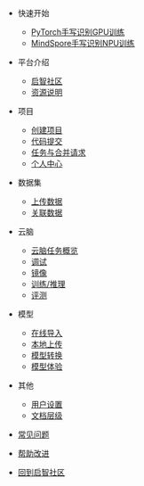 <!-- docs/_sidebar.md -->

- 快速开始
    - [PyTorch手写识别GPU训练](quickstart/quickstartGPU.md)
    - [MindSpore手写识别NPU训练](quickstart/quickstartNPU.md)

- 平台介绍
    - [启智社区](intro/intro.md)
    - [资源说明](intro/resources.md)

- 项目
    - [创建项目](repo/create.md)
    - [代码提交](repo/code.md)
    - [任务与合并请求](repo/pr.md)
    - [个人中心](repo/center.md)

- 数据集
    - [上传数据](dataset/upload.md)
    - [关联数据](dataset/link.md)

- 云脑
    - [云脑任务概览](cloudbrain/cloudbrain.md)
    - [调试](cloudbrain/debug.md)
    - [镜像](cloudbrain/mirror.md)
    - [训练/推理](cloudbrain/train.md)
    - [评测](cloudbrain/eval.md)

- 模型
    - [在线导入](/model/import.md)
    - [本地上传](/model/upload.md)
    - [模型转换](/model/convert.md)
    - [模型体验](/model/space.md)

- 其他
    - [用户设置](others/user.md)
    - [文档层级](others/hierarchy.md)

- [常见问题](others/FAQ.md)
- [帮助改进](others/helper.md)

- [回到启智社区](https://git.openi.org.cn/)